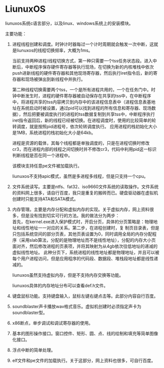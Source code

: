 # LiunuxOS

liunuxos系统c语言部分，以及linux、windows系统上的安装模块。

主要功能：

 1. 进程线程创建和调度。时钟计时器每过一个计时周期就会触发一次中断，这就是liunuxos的线程切换频率，大概为1ms。

	当前支持两种进程/线程切换方式，第一种只需要一个tss任务状态段。进入中断后，中断程序保存硬件寄存器等执行现场，在切换为新的内核堆栈中依次push进新线程的硬件寄存器和其他现场寄存器，然后执行iret指令后，新的寄存器和现场被弹出到新线程中并执行。

	第二种线程切换需要两个tss，一个是所有进程共用的，一个在任务门中。时钟中断发生时，进程的硬件寄存器被自动保存在共享的tss中，在中断程序中，将进程共享的tss内容拷贝到内存中的该进程信息表中（进程信息表基地址在系统启动时被设置，通过pid可以找到进程的所有信息和寄存器、现场数据），然后把要被调度执行的进程的tss数据复制到共享tss中，中断程序执行iret指令返回后，新的线程已经被切换。在进程调度时，使用的比较简单的轮转调度，就是按照pid进程号，依次轮转调度执行。
	应用进程的栈初始化大小是1MB，系统进程的栈初始化大小是64kb。

	进程是资源的载体，其每个线程都是单独调度的，只是在进程切换时修改cr3，而在进程内部的线程之间切换时并不修改cr3，代码中利用pid这一标识判断线程是否在同一个进程中。
	
	该模块支持任意pe文件被加载执行。
	
	liunuxos不支持apic模式，虽然是多进程多线程，但是只支持一个cpu。

 2. 文件系统读写。主要是ntfs、fat32、iso9660文件系统的读取操作。文件系统的资料网上很多，请自行百度，我只是重复的搬砖而已。硬盘驱动器在虚拟机创建时只能支持ATA和SATA模式。
 
 3. 内存管理。主要是内存分配和虚拟内存的实现。关于虚拟内存，网上资料很多，但是没有找到切实可行的方法。我的做法分为两步：							 
首先，在kernel.exe进入保护模式时，开启分页，具体的分页策略是：物理地址和线性地址一一对应的关系。第二步，在进程创建时，复		制页目录表，但是只包括系统空间的部分页表，其他页表设置为0，同时调用全局的内存分配程序（采用slab算法，分配的是物理地址而不是线性地址），分配的内存大小页面对齐，然后修改进程的页表项，并将其映射为从4gb依次往低地址的递减的虚拟线性地址。
此种分页下，系统进程的线性地址都是物理地址，并且可以被每个用户进程访问，但是应用程序的代码段、数据段、堆栈段地址都是线性递减的。

	liunuxos虽然支持虚拟内存，但是不支持内存交换等功能。

	liunuxos具体的内存地址分布可以查看def.h文件。

 4. 键盘鼠标功能。支持键盘输入，鼠标左键右键点击等。此部分内容自行百度。
 
 5. soundblaster声卡播放wav格式音乐。虚拟机创建时必须指定声卡为soundblaster型。

 6. x86断点，单步调试和调试寄存器的使用。

 7. 基本的图形操作接口。窗口控件、矩形、圆、点、线的绘制和填充等简单图像化接口。

 8. 浮点中断的简单处理。
 
 9. elf文件和pe文件的加载执行。关于这部分，网上资料也很多，可自行百度。
